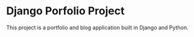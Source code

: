 # Django Porfolio Project

This project is a portfolio and blog application built in Django and Python.